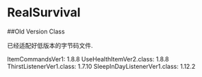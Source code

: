 # RealSurvival
  
##Old Version Class
  
已经适配好低版本的字节码文件.  

ItemCommandsVer1: 1.8.8
UseHealthItemVer2.class: 1.8.8
ThirstListenerVer1.class: 1.7.10
SleepInDayListenerVer1.class: 1.12.2
